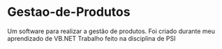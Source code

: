 # Gestao-de-Produtos
Um software para realizar a gestão de produtos. Foi criado durante meu aprendizado de VB.NET
Trabalho feito na disciplina de PSI
